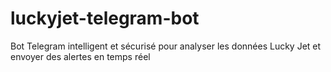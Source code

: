 # luckyjet-telegram-bot
Bot Telegram intelligent et sécurisé pour analyser les données Lucky Jet et envoyer des alertes en temps réel
